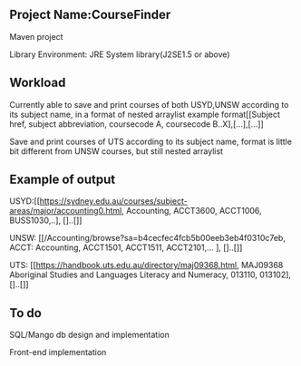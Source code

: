 Project Name:CourseFinder
-------------------------
Maven project

Library Environment: JRE System library(J2SE1.5 or above)

Workload
-------------------------
Currently able to save and print courses of both USYD,UNSW according to its subject name, in a format of nested arraylist example format[[Subject href, subject abbreviation, coursecode A, coursecode B..X],[...],[...]]

Save and print courses of UTS according to its subject name, format is little bit different from UNSW courses, but still nested arraylist

Example of output
-------------------------
USYD:[[https://sydney.edu.au/courses/subject-areas/major/accounting0.html, Accounting, ACCT3600, ACCT1006, BUSS1030,..], []..[]]

UNSW: [[/Accounting/browse?sa=b4cecfec4fcb5b00eeb3eb4f0310c7eb, ACCT: Accounting, ACCT1501, ACCT1511, ACCT2101,... ], []..[]]

UTS: [[https://handbook.uts.edu.au/directory/maj09368.html, MAJ09368 Aboriginal Studies and Languages Literacy and Numeracy, 013110, 013102],[]..[]] 

To do
-------------------------

SQL/Mango db design and implementation

Front-end implementation
